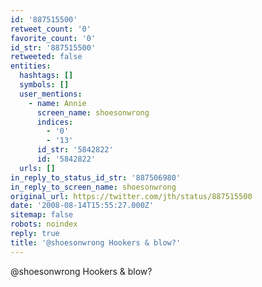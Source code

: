 ```yaml
---
id: '887515500'
retweet_count: '0'
favorite_count: '0'
id_str: '887515500'
retweeted: false
entities:
  hashtags: []
  symbols: []
  user_mentions:
    - name: Annie
      screen_name: shoesonwrong
      indices:
        - '0'
        - '13'
      id_str: '5842822'
      id: '5842822'
  urls: []
in_reply_to_status_id_str: '887506980'
in_reply_to_screen_name: shoesonwrong
original_url: https://twitter.com/jth/status/887515500
date: '2008-08-14T15:55:27.000Z'
sitemap: false
robots: noindex
reply: true
title: '@shoesonwrong Hookers & blow?'
---
```


@shoesonwrong Hookers & blow?